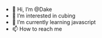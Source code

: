 - 👋 Hi, I’m @Dake
- 👀 I’m interested in cubing
- 🌱 I’m currently learning javascript
- 📫 How to reach me 

<!---
Smithkwa/Smithkwa is a ✨ special ✨ repository because its `README.md` (this file) appears on your GitHub profile.
You can click the Preview link to take a look at your changes.
--->

